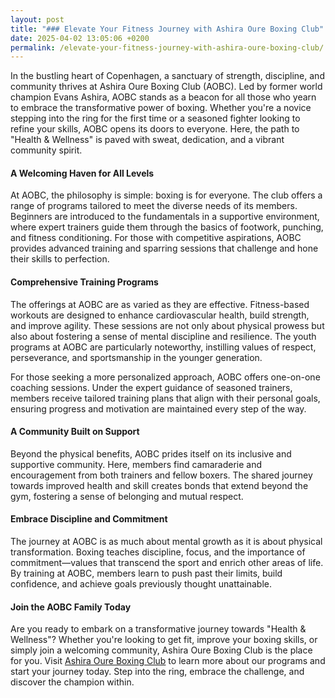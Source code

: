 ```yaml
---
layout: post
title: "### Elevate Your Fitness Journey with Ashira Oure Boxing Club"
date: 2025-04-02 13:05:06 +0200
permalink: /elevate-your-fitness-journey-with-ashira-oure-boxing-club/
---
```



In the bustling heart of Copenhagen, a sanctuary of strength, discipline, and community thrives at Ashira Oure Boxing Club (AOBC). Led by former world champion Evans Ashira, AOBC stands as a beacon for all those who yearn to embrace the transformative power of boxing. Whether you're a novice stepping into the ring for the first time or a seasoned fighter looking to refine your skills, AOBC opens its doors to everyone. Here, the path to "Health & Wellness" is paved with sweat, dedication, and a vibrant community spirit.

#### A Welcoming Haven for All Levels

At AOBC, the philosophy is simple: boxing is for everyone. The club offers a range of programs tailored to meet the diverse needs of its members. Beginners are introduced to the fundamentals in a supportive environment, where expert trainers guide them through the basics of footwork, punching, and fitness conditioning. For those with competitive aspirations, AOBC provides advanced training and sparring sessions that challenge and hone their skills to perfection.

#### Comprehensive Training Programs

The offerings at AOBC are as varied as they are effective. Fitness-based workouts are designed to enhance cardiovascular health, build strength, and improve agility. These sessions are not only about physical prowess but also about fostering a sense of mental discipline and resilience. The youth programs at AOBC are particularly noteworthy, instilling values of respect, perseverance, and sportsmanship in the younger generation.

For those seeking a more personalized approach, AOBC offers one-on-one coaching sessions. Under the expert guidance of seasoned trainers, members receive tailored training plans that align with their personal goals, ensuring progress and motivation are maintained every step of the way.

#### A Community Built on Support

Beyond the physical benefits, AOBC prides itself on its inclusive and supportive community. Here, members find camaraderie and encouragement from both trainers and fellow boxers. The shared journey towards improved health and skill creates bonds that extend beyond the gym, fostering a sense of belonging and mutual respect.

#### Embrace Discipline and Commitment

The journey at AOBC is as much about mental growth as it is about physical transformation. Boxing teaches discipline, focus, and the importance of commitment—values that transcend the sport and enrich other areas of life. By training at AOBC, members learn to push past their limits, build confidence, and achieve goals previously thought unattainable.

#### Join the AOBC Family Today

Are you ready to embark on a transformative journey towards "Health & Wellness"? Whether you're looking to get fit, improve your boxing skills, or simply join a welcoming community, Ashira Oure Boxing Club is the place for you. Visit [Ashira Oure Boxing Club](https://www.ashiraoure.com/) to learn more about our programs and start your journey today. Step into the ring, embrace the challenge, and discover the champion within.